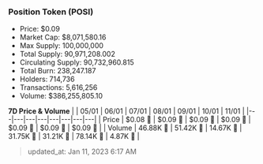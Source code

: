
  ### Position Token (POSI)
  - Price: $0.09
  - Market Cap: $8,071,580.16
  - Max Supply: 100,000,000
  - Total Supply: 90,971,208.002
  - Circulating Supply: 90,732,960.815
  - Total Burn: 238,247.187
  - Holders: 714,736
  - Transactions: 5,616,256
  - Volume: $386,255,805.10

  **7D Price & Volume**
  | | 05&#x2F;01 | 06&#x2F;01 | 07&#x2F;01 | 08&#x2F;01 | 09&#x2F;01 | 10&#x2F;01 | 11&#x2F;01 |
  |---|---|---|---|---|---|---|---|
  | Price | $0.08 🔻 | $0.09 🚀 | $0.09 🚀 | $0.09 🚀 | $0.09 🔻 | $0.09 🚀 | $0.09 🚀 |
  | Volume | 46.88K 🚀 | 51.42K 🚀 | 14.67K 🔻 | 31.75K 🚀 | 31.21K 🔻 | 78.14K 🚀 | 4.87K 🔻 |

  > updated_at: Jan 11, 2023 6:17 AM
